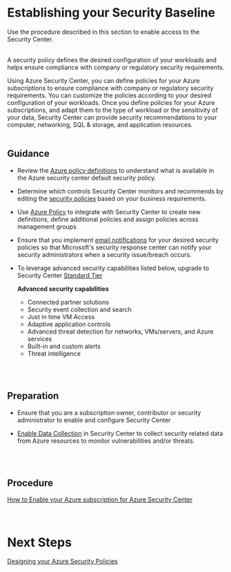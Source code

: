 # Establishing your Security Baseline
Use the procedure described in this section to enable access to the Security Center.
<br />
<br />

A security policy defines the desired configuration of your workloads and helps ensure compliance with company or regulatory security requirements.  

Using Azure Security Center, you can define policies for your Azure subscriptions to ensure compliance with company or regulatory security requirements. You can customize the policies according to your desired configuration of your workloads. Once you define policies for your Azure subscriptions, and adapt them to the type of workload or the sensitivity of your data, Security Center can provide security recommendations to your computer, networking, SQL & storage, and application resources. 
<br />
<br />
 
## Guidance 
- Review the [Azure policy definitions](https://docs.microsoft.com/en-us/azure/security-center/security-center-policies#available-security-policy-definitions) to understand what is available in the Azure security center default security policy.  

- Determine which controls Security Center monitors and recommends by editing the [security policies](https://docs.microsoft.com/en-us/azure/security-center/security-center-policies#edit-security-policies) based on your business requirements. 

- Use [Azure Policy](https://docs.microsoft.com/en-us/azure/security-center/security-center-azure-policy) to integrate with Security Center to create new definitions, define additional policies and assign policies across management groups 

- Ensure that you implement [email notifications](https://docs.microsoft.com/en-us/azure/security-center/security-center-provide-security-contact-details) for your desired security policies so that Microsoft's security response center can notify your security administrators when a security issue/breach occurs. 

- To leverage advanced security capabilities listed below, upgrade to Security Center [Standard Tier](https://docs.microsoft.com/en-us/azure/security-center/security-center-get-started#upgrade-to-the-standard-tier)  

  **Advanced security capabilities**
    - Connected partner solutions
    - Security event collection and search 
    - Just in time VM Access  
    - Adaptive application controls 
    - Advanced threat detection for networks, VMs/servers, and Azure services  
    - Built-in and custom alerts  
    - Threat intelligence  
<br />
<br />

## Preparation 
- Ensure that you are a subscription owner, contributor or security administrator to enable and configure Security Center 

- [Enable Data Collection](https://docs.microsoft.com/en-us/azure/security-center/security-center-enable-data-collection) in Security Center to collect security related data from Azure resources to monitor vulnerabilities and/or threats. 
<br />
<br />

## Procedure 
[How to Enable your Azure subscription for Azure Security Center](https://docs.microsoft.com/en-us/azure/security-center/security-center-get-started#enable-your-azure-subscription)  
<br />
<br />
 
# Next Steps 
[Designing your Azure Security Policies](https://github.com/nmcgregor/Azure-Security/blob/master/2.2-Designing-your-Azure-Security-Policies.md)
